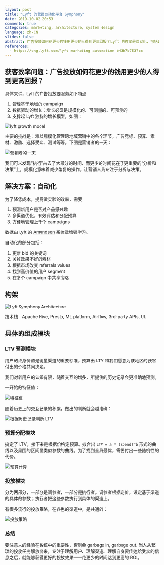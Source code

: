 ```yaml
---
layout: post
title: "Lyft 的营销自动化平台 Symphony"
date: 2019-10-02 20:53
comments: true
categories: marketing, architecture, system design
language: zh-CN
slides: false
abstract: 广告投放如何花更少的钱用更少的人得到更高回报？Lyft 的答案是自动化，包括LTV 预测模块 、预算分配模块、投放模块。当人从繁琐的投放任务解放出来，专注于理解用户、理解渠道、理解自身要传达给受众的信息之后，就能够获得更好的投放效果
references:
  - https://eng.lyft.com/lyft-marketing-automation-b43b7b7537cc
---
```


## 获客效率问题：广告投放如何花更少的钱用更少的人得到更高回报？

具体来讲，Lyft 的广告投放要服务如下特点

1. 管理基于地域的 campaign
2. 数据驱动的增长：增长必须是规模化的、可测量的、可预测的
3. 支撑起 Lyft 独特的增长模型，如图：

![lyft growth model](https://res.cloudinary.com/dohtidfqh/image/upload/v1570050291/web-guiguio/1_JBgJKb6DFrG7X2Fc7dtAaQ.png)

主要的挑战是：难以规模化管理跨地域营销中的各个环节，广告竞标、预算、素材、激励、选择受众、测试等等。下图是营销者的一天：

![营销者的一天](https://res.cloudinary.com/dohtidfqh/image/upload/v1570050798/web-guiguio/0_FXK0RW9qx3e9f_kv.png)

我们可以发现“执行”占去了大部分的时间，而更少的时间花在了更重要的“分析和决策”上。规模化意味着减少繁复的操作，让营销人员专注于分析与决策。

## 解决方案：自动化

为了降低成本，提高做实验的效率，需要

1. 预测新用户是否对产品感兴趣
2. 多渠道优化，有效评估和分配预算
3. 方便地管理上千个 campaigns

数据由 Lyft 的 [Amundsen](https://guigu.io/blog/2018-12-03-making-progress-30-kilometers-per-day) 系统做增强学习。

自动化的部分包括：

1. 更新 bid 的关键词
2. 关掉效果不好的素材
3. 根据市场改变 referrals values
4. 找到高价值的用户 segment
5. 在多个 campaign 中共享策略

## 构架

![Lyft Symphony Architecture](https://res.cloudinary.com/dohtidfqh/image/upload/v1570052539/web-guiguio/0_k_I3YVF9XEAu9OLl.png)

技术栈：Apache Hive, Presto, ML platform, Airflow, 3rd-party APIs, UI.

## 具体的组成模块

### LTV 预测模块

用户的终身价值是衡量渠道的重要标准，预算由 LTV 和我们愿意为该地区的获客付出的价格共同决定。

我们对新用户的认知有限，随着交互的增多，所提供的历史记录会更准确地预测。

一开始的特征值：

![特征值](https://res.cloudinary.com/dohtidfqh/image/upload/v1570072545/web-guiguio/0_YHwm9D9a-Fvm7cq8.png)


随着历史上的交互记录的积累，做出的判断就会越准确：

![根据历史记录判断 LTV](https://res.cloudinary.com/dohtidfqh/image/upload/v1570072568/web-guiguio/0_SwHgIjhJAQf35t_C.png)


### 预算分配模块

搞定了 LTV，接下来是根据价格定预算。拟合出 `LTV = a * (spend)^b` 形式的曲线以及周围的区间里类似参数的曲线。为了找到全局最优，需要付出一些随机性的代价。

![预算计算](https://res.cloudinary.com/dohtidfqh/image/upload/v1570073827/web-guiguio/0_bLNhBPW6UFA227JB.png)


### 投放模块

分为两部分，一部分是调参者，一部分是执行者。调参者根据定价，设定基于渠道的具体的参数；执行者把这些参数执行到具体的渠道上。

有很多流行的投放策略，在各色的渠道中，是共通的：

![投放策略](https://res.cloudinary.com/dohtidfqh/image/upload/v1570074354/web-guiguio/0_bPtZels9tqGXoFCW.png)

### 总结

要注意人的经验在系统中的重要性，否则会 garbage in, garbage out. 当人从繁琐的投放任务解放出来，专注于理解用户、理解渠道、理解自身要传达给受众的信息之后，就能够获得更好的投放效果——花更少的时间达到更高的 ROI。


